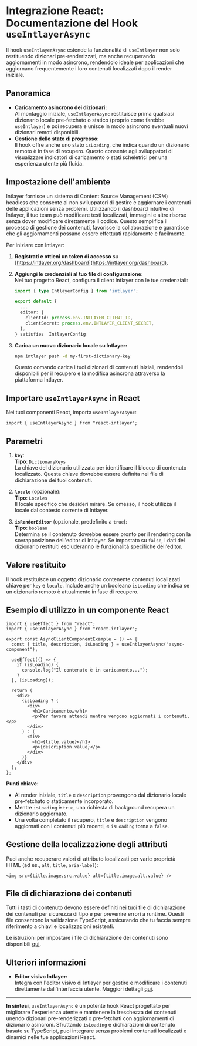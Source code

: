# Integrazione React: Documentazione del Hook `useIntlayerAsync`

Il hook `useIntlayerAsync` estende la funzionalità di `useIntlayer` non solo restituendo dizionari pre-renderizzati, ma anche recuperando aggiornamenti in modo asincrono, rendendolo ideale per applicazioni che aggiornano frequentemente i loro contenuti localizzati dopo il render iniziale.

## Panoramica

- **Caricamento asincrono dei dizionari:**  
  Al montaggio iniziale, `useIntlayerAsync` restituisce prima qualsiasi dizionario locale pre-fetchato o statico (proprio come farebbe `useIntlayer`) e poi recupera e unisce in modo asincrono eventuali nuovi dizionari remoti disponibili.
- **Gestione dello stato di progresso:**  
  Il hook offre anche uno stato `isLoading`, che indica quando un dizionario remoto è in fase di recupero. Questo consente agli sviluppatori di visualizzare indicatori di caricamento o stati scheletrici per una esperienza utente più fluida.

## Impostazione dell'ambiente

Intlayer fornisce un sistema di Content Source Management (CSM) headless che consente ai non sviluppatori di gestire e aggiornare i contenuti delle applicazioni senza problemi. Utilizzando il dashboard intuitivo di Intlayer, il tuo team può modificare testi localizzati, immagini e altre risorse senza dover modificare direttamente il codice. Questo semplifica il processo di gestione dei contenuti, favorisce la collaborazione e garantisce che gli aggiornamenti possano essere effettuati rapidamente e facilmente.

Per iniziare con Intlayer:

1. **Registrati e ottieni un token di accesso** su [https://intlayer.org/dashboard](https://intlayer.org/dashboard).
2. **Aggiungi le credenziali al tuo file di configurazione:**  
   Nel tuo progetto React, configura il client Intlayer con le tue credenziali:

   ```typescript
   import { type IntlayerConfig } from 'intlayer';

   export default {
     ...
     editor: {
       clientId: process.env.INTLAYER_CLIENT_ID,
       clientSecret: process.env.INTLAYER_CLIENT_SECRET,
     },
   } satisfies  IntlayerConfig
   ```

3. **Carica un nuovo dizionario locale su Intlayer:**

   ```bash
   npm intlayer push -d my-first-dictionary-key
   ```

   Questo comando carica i tuoi dizionari di contenuti iniziali, rendendoli disponibili per il recupero e la modifica asincrona attraverso la piattaforma Intlayer.

## Importare `useIntlayerAsync` in React

Nei tuoi componenti React, importa `useIntlayerAsync`:

```tsx
import { useIntlayerAsync } from "react-intlayer";
```

## Parametri

1. **`key`**:  
   **Tipo**: `DictionaryKeys`  
   La chiave del dizionario utilizzata per identificare il blocco di contenuto localizzato. Questa chiave dovrebbe essere definita nei file di dichiarazione dei tuoi contenuti.

2. **`locale`** (opzionale):  
   **Tipo**: `Locales`  
   Il locale specifico che desideri mirare. Se omesso, il hook utilizza il locale dal contesto corrente di Intlayer.

3. **`isRenderEditor`** (opzionale, predefinito a `true`):  
   **Tipo**: `boolean`  
   Determina se il contenuto dovrebbe essere pronto per il rendering con la sovrapposizione dell'editor di Intlayer. Se impostato su `false`, i dati del dizionario restituiti escluderanno le funzionalità specifiche dell'editor.

## Valore restituito

Il hook restituisce un oggetto dizionario contenente contenuti localizzati chiave per `key` e `locale`. Include anche un booleano `isLoading` che indica se un dizionario remoto è attualmente in fase di recupero.

## Esempio di utilizzo in un componente React

```tsx
import { useEffect } from "react";
import { useIntlayerAsync } from "react-intlayer";

export const AsyncClientComponentExample = () => {
  const { title, description, isLoading } = useIntlayerAsync("async-component");

  useEffect(() => {
    if (isLoading) {
      console.log("Il contenuto è in caricamento...");
    }
  }, [isLoading]);

  return (
    <div>
      {isLoading ? (
        <div>
          <h1>Caricamento…</h1>
          <p>Per favore attendi mentre vengono aggiornati i contenuti.</p>
        </div>
      ) : (
        <div>
          <h1>{title.value}</h1>
          <p>{description.value}</p>
        </div>
      )}
    </div>
  );
};
```

**Punti chiave:**

- Al render iniziale, `title` e `description` provengono dal dizionario locale pre-fetchato o staticamente incorporato.
- Mentre `isLoading` è `true`, una richiesta di background recupera un dizionario aggiornato.
- Una volta completato il recupero, `title` e `description` vengono aggiornati con i contenuti più recenti, e `isLoading` torna a `false`.

## Gestione della localizzazione degli attributi

Puoi anche recuperare valori di attributo localizzati per varie proprietà HTML (ad es., `alt`, `title`, `aria-label`):

```tsx
<img src={title.image.src.value} alt={title.image.alt.value} />
```

## File di dichiarazione dei contenuti

Tutti i tasti di contenuto devono essere definiti nei tuoi file di dichiarazione dei contenuti per sicurezza di tipo e per prevenire errori a runtime. Questi file consentono la validazione TypeScript, assicurando che tu faccia sempre riferimento a chiavi e localizzazioni esistenti.

Le istruzioni per impostare i file di dichiarazione dei contenuti sono disponibili [qui](https://github.com/aymericzip/intlayer/blob/main/docs/it/content_declaration/get_started.md).

## Ulteriori informazioni

- **Editor visivo Intlayer:**  
  Integra con l'editor visivo di Intlayer per gestire e modificare i contenuti direttamente dall'interfaccia utente. Maggiori dettagli [qui](https://github.com/aymericzip/intlayer/blob/main/docs/it/intlayer_editor.md).

---

**In sintesi**, `useIntlayerAsync` è un potente hook React progettato per migliorare l'esperienza utente e mantenere la freschezza dei contenuti unendo dizionari pre-renderizzati o pre-fetchati con aggiornamenti di dizionario asincroni. Sfruttando `isLoading` e dichiarazioni di contenuto basate su TypeScript, puoi integrare senza problemi contenuti localizzati e dinamici nelle tue applicazioni React.
